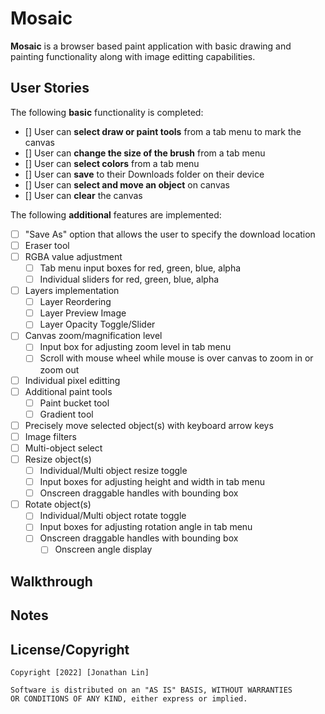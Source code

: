 # Mosaic
**Mosaic** is a browser based paint application with basic drawing and painting functionality along with image editting capabilities.

## User Stories

The following **basic** functionality is completed:

* [] User can **select draw or paint tools** from a tab menu to mark the canvas
* [] User can **change the size of the brush** from a tab menu
* [] User can **select colors** from a tab menu
* [] User can **save** to their Downloads folder on their device
* [] User can **select and move an object** on canvas
* [] User can **clear** the canvas

The following **additional** features are implemented:

* [ ] "Save As" option that allows the user to specify the download location
* [ ] Eraser tool
* [ ] RGBA value adjustment
    - [ ] Tab menu input boxes for red, green, blue, alpha
    - [ ] Individual sliders for red, green, blue, alpha
* [ ] Layers implementation
    - [ ] Layer Reordering
    - [ ] Layer Preview Image
    - [ ] Layer Opacity Toggle/Slider
* [ ] Canvas zoom/magnification level
    - [ ] Input box for adjusting zoom level in tab menu
    - [ ] Scroll with mouse wheel while mouse is over canvas to zoom in or zoom out
* [ ] Individual pixel editting
* [ ] Additional paint tools
    - [ ] Paint bucket tool
    - [ ] Gradient tool
* [ ] Precisely move selected object(s) with keyboard arrow keys
* [ ] Image filters
* [ ] Multi-object select
* [ ] Resize object(s)
    - [ ] Individual/Multi object resize toggle
    - [ ] Input boxes for adjusting height and width in tab menu
    - [ ] Onscreen draggable handles with bounding box
* [ ] Rotate object(s)
    - [ ] Individual/Multi object rotate toggle
    - [ ] Input boxes for adjusting rotation angle in tab menu
    - [ ] Onscreen draggable handles with bounding box
        - [ ] Onscreen angle display

## Walkthrough



## Notes



## License/Copyright

    Copyright [2022] [Jonathan Lin]

    Software is distributed on an "AS IS" BASIS, WITHOUT WARRANTIES
    OR CONDITIONS OF ANY KIND, either express or implied.
    